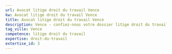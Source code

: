 ```yaml
---
url: Avocat litige droit du travail Vence
kw: Avocat litige droit du travail Vence
title: Avocat litige droit du travail Vence
description: Vence - confiez-nous votre dossier litige droit du travail
tag_ville: Vence
competence: litige droit du travail
expertise: droit-du-travail
extertise_id: 3
---
```

